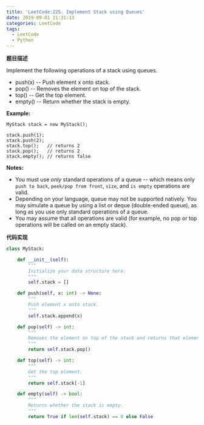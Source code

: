 ```yaml
---
title: 'LeetCode:225. Implement Stack using Queues'
date: 2019-09-01 11:31:13
categories: LeetCode
tags:
  - LeetCode
  - Python
---
```


**题目描述**

Implement the following operations of a stack using queues.

- push(x) -- Push element x onto stack.
- pop() -- Removes the element on top of the stack.
- top() -- Get the top element.
- empty() -- Return whether the stack is empty.

**Example:**

```
MyStack stack = new MyStack();

stack.push(1);
stack.push(2);  
stack.top();   // returns 2
stack.pop();   // returns 2
stack.empty(); // returns false
```

**Notes:**

- You must use *only* standard operations of a queue -- which means only `push to back`, `peek/pop from front`, `size`, and `is empty` operations are valid.
- Depending on your language, queue may not be supported natively. You may simulate a queue by using a list or deque (double-ended queue), as long as you use only standard operations of a queue.
- You may assume that all operations are valid (for example, no pop or top operations will be called on an empty stack).

<!--more-->



**代码实现**

```python
class MyStack:

    def __init__(self):
        """
        Initialize your data structure here.
        """
        self.stack = []

    def push(self, x: int) -> None:
        """
        Push element x onto stack.
        """
        self.stack.append(x)

    def pop(self) -> int:
        """
        Removes the element on top of the stack and returns that element.
        """
        return self.stack.pop()

    def top(self) -> int:
        """
        Get the top element.
        """
        return self.stack[-1]

    def empty(self) -> bool:
        """
        Returns whether the stack is empty.
        """
        return True if len(self.stack) == 0 else False
```

